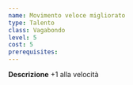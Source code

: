 ```yaml
---
name: Movimento veloce migliorato
type: Talento
class: Vagabondo
level: 5
cost: 5
prerequisites: 
---
```


**Descrizione**
+1 alla velocità